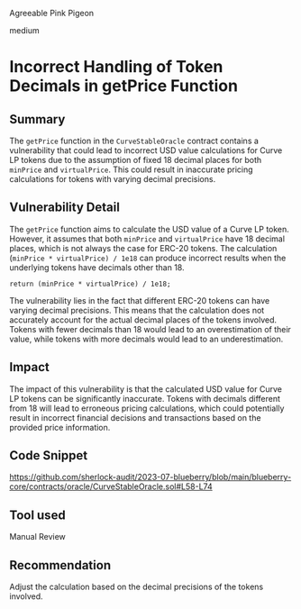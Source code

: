 Agreeable Pink Pigeon

medium

# Incorrect Handling of Token Decimals in getPrice Function
## Summary
The `getPrice` function in the `CurveStableOracle` contract contains a vulnerability that could lead to incorrect USD value calculations for Curve LP tokens due to the assumption of fixed 18 decimal places for both `minPrice` and `virtualPrice`. This could result in inaccurate pricing calculations for tokens with varying decimal precisions.
## Vulnerability Detail
The `getPrice` function aims to calculate the USD value of a Curve LP token. However, it assumes that both `minPrice` and `virtualPrice` have 18 decimal places, which is not always the case for ERC-20 tokens. The calculation (`minPrice * virtualPrice) / 1e18` can produce incorrect results when the underlying tokens have decimals other than 18.
```solidity
return (minPrice * virtualPrice) / 1e18;

```
The vulnerability lies in the fact that different ERC-20 tokens can have varying decimal precisions. This means that the calculation does not accurately account for the actual decimal places of the tokens involved. Tokens with fewer decimals than 18 would lead to an overestimation of their value, while tokens with more decimals would lead to an underestimation.
## Impact
The impact of this vulnerability is that the calculated USD value for Curve LP tokens can be significantly inaccurate. Tokens with decimals different from 18 will lead to erroneous pricing calculations, which could potentially result in incorrect financial decisions and transactions based on the provided price information.
## Code Snippet
https://github.com/sherlock-audit/2023-07-blueberry/blob/main/blueberry-core/contracts/oracle/CurveStableOracle.sol#L58-L74
## Tool used

Manual Review

## Recommendation
Adjust the calculation based on the decimal precisions of the tokens involved.